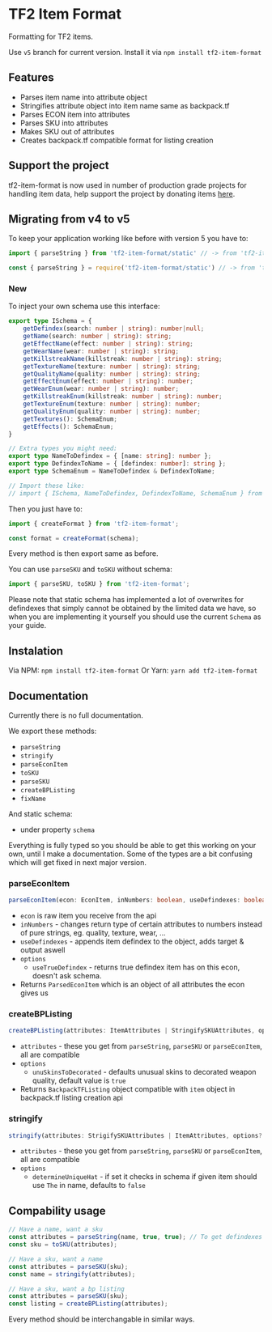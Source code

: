 # TF2 Item Format
Formatting for TF2 items.

Use `v5` branch for current version.
Install it via `npm install tf2-item-format`

## Features
- Parses item name into attribute object
- Stringifies attribute object into item name same as backpack.tf
- Parses ECON item into attributes
- Parses SKU into attributes
- Makes SKU out of attributes
- Creates backpack.tf compatible format for listing creation

## Support the project
tf2-item-format is now used in number of production grade projects for handling item data,
help support the project by donating items [here](https://steamcommunity.com/tradeoffer/new/?partner=162338347&token=Od7J3LIh).

## Migrating from v4 to v5
To keep your application working like before with version 5 you have to:
```ts
import { parseString } from 'tf2-item-format/static' // -> from 'tf2-item-format'

const { parseString } = require('tf2-item-format/static') // -> from 'tf2-item-format'
```

### New

To inject your own schema use this interface:
```ts
export type ISchema = {
    getDefindex(search: number | string): number|null;
    getName(search: number | string): string;
    getEffectName(effect: number | string): string;
    getWearName(wear: number | string): string;
    getKillstreakName(killstreak: number | string): string;
    getTextureName(texture: number | string): string;
    getQualityName(quality: number | string): string;
    getEffectEnum(effect: number | string): number;
    getWearEnum(wear: number | string): number;
    getKillstreakEnum(killstreak: number | string): number;
    getTextureEnum(texture: number | string): number;
    getQualityEnum(quality: number | string): number;
    getTextures(): SchemaEnum;
    getEffects(): SchemaEnum;
}

// Extra types you might need:
export type NameToDefindex = { [name: string]: number };
export type DefindexToName = { [defindex: number]: string };
export type SchemaEnum = NameToDefindex & DefindexToName;

// Import these like:
// import { ISchema, NameToDefindex, DefindexToName, SchemaEnum } from 'tf2-item-format'
```
Then you just have to:
```ts
import { createFormat } from 'tf2-item-format';

const format = createFormat(schema);
```
Every method is then export same as before.

You can use `parseSKU` and `toSKU` without schema:
```ts
import { parseSKU, toSKU } from 'tf2-item-format';
```

Please note that static schema has implemented a lot of overwrites for defindexes that simply cannot be obtained by the limited data we have, so when you are implementing it yourself you should use the current `Schema` as your guide.

## Instalation
Via NPM: `npm install tf2-item-format`
Or Yarn: `yarn add tf2-item-format`

## Documentation
Currently there is no full documentation.

We export these methods:
- `parseString`
- `stringify`
- `parseEconItem`
- `toSKU`
- `parseSKU`
- `createBPListing`
- `fixName`

And static schema:
- under property `schema`

Everything is fully typed so you should be able to get this working on your own, until I make a documentation.
Some of the types are a bit confusing which will get fixed in next major version.

### parseEconItem
```ts
parseEconItem(econ: EconItem, inNumbers: boolean, useDefindexes: boolean, options?: { useTrueDefindex: boolean }): ParsedEconItem;
```

- `econ` is raw item you receive from the api
- `inNumbers` - changes return type of certain attributes to numbers instead of pure strings, eg. quality, texture, wear, ...
- `useDefindexes` - appends item defindex to the object, adds target & output aswell
- `options`
    - `useTrueDefindex` - returns true defindex item has on this econ, doesn't ask schema.
- Returns `ParsedEconItem` which is an object of all attributes the econ gives us

### createBPListing
```ts
createBPListing(attributes: ItemAttributes | StringifySKUAttributes, options?: CreateBPListingOptions): BackpackTFListing
```

- `attributes` - these you get from `parseString`, `parseSKU` or `parseEconItem`, all are compatible
- `options`
    - `unuSkinsToDecorated` - defaults unusual skins to decorated weapon quality, default value is `true`
- Returns `BackpackTFListing` object compatible with `item` object in backpack.tf listing creation api

### stringify
```ts
stringify(attributes: StrigifySKUAttributes | ItemAttributes, options?: StringifyOptions): string
```

- `attributes` - these you get from `parseString`, `parseSKU` or `parseEconItem`, all are compatible
- `options`
    - `determineUniqueHat` - if set it checks in schema if given item should use `The` in name, defaults to `false`

## Compability usage
```ts
// Have a name, want a sku
const attributes = parseString(name, true, true); // To get defindexes and enums
const sku = toSKU(attributes);

// Have a sku, want a name
const attributes = parseSKU(sku);
const name = stringify(attributes);

// Have a sku, want a bp listing
const attributes = parseSKU(sku);
const listing = createBPListing(attributes);
```
Every method should be interchangable in similar ways.
